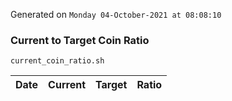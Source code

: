 Generated on `Monday 04-October-2021 at 08:08:10`

### Current to Target Coin Ratio
`current_coin_ratio.sh`

Date|Current|Target|Ratio
---|---|---|---
